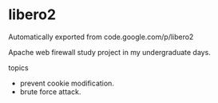 # libero2
Automatically exported from code.google.com/p/libero2

Apache web firewall study project in my undergraduate days.

topics
 - prevent cookie modification.
 - brute force attack.
 

